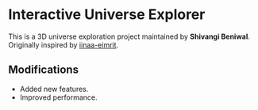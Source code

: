 # Interactive Universe Explorer 

This is a 3D universe exploration project maintained by **Shivangi Beniwal**.  
Originally inspired by [iinaa-eimrit](https://github.com/iinaa-eimrit/Universe-Explorer-3D).

## Modifications
- Added new features.
- Improved performance.
